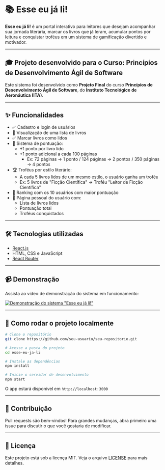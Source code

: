# 📚 Esse eu já li!

**Esse eu já li!** é um portal interativo para leitores que desejam acompanhar sua jornada literária, marcar os livros que já leram, acumular pontos por leitura e conquistar troféus em um sistema de gamificação divertido e motivador.

---

## 🎓 Projeto desenvolvido para o Curso: Princípios de Desenvolvimento Ágil de Software

Este sistema foi desenvolvido como **Projeto Final** do curso **Princípios de Desenvolvimento Ágil de Software**, do **Instituto Tecnológico de Aeronáutica (ITA)**.

---

## ✨ Funcionalidades

- ✅ Cadastro e login de usuários
- 📖 Visualização de uma lista de livros
- ✅ Marcar livros como lidos
- 🧮 Sistema de pontuação:
  - +1 ponto por livro lido
  - +1 ponto adicional a cada 100 páginas
    - Ex: 72 páginas → 1 ponto / 124 páginas → 2 pontos / 350 páginas → 4 pontos
- 🏆 Troféus por estilo literário:
  - A cada 5 livros lidos de um mesmo estilo, o usuário ganha um troféu
  - Ex: 5 livros de "Ficção Científica" → Troféu "Leitor de Ficção Científica"
- 🏅 Ranking com os 10 usuários com maior pontuação
- 👤 Página pessoal do usuário com:
  - Lista de livros lidos
  - Pontuação total
  - Troféus conquistados

---

## 🛠️ Tecnologias utilizadas

- [React.js](https://reactjs.org/)
- HTML, CSS e JavaScript
- [React Router](https://reactrouter.com/)

---

## 📹 Demonstração

Assista ao vídeo de demonstração do sistema em funcionamento:

[![Demonstração do sistema "Esse eu já li!"](https://img.youtube.com/vi/HphXHbpU-c0/maxresdefault.jpg)](https://www.youtube.com/watch?v=HphXHbpU-c0)

---

## 🚀 Como rodar o projeto localmente

```bash
# Clone o repositório
git clone https://github.com/seu-usuario/seu-repositorio.git

# Acesse a pasta do projeto
cd esse-eu-ja-li

# Instale as dependências
npm install

# Inicie o servidor de desenvolvimento
npm start
```

O app estará disponível em `http://localhost:3000`

---

## 🧠 Contribuição

Pull requests são bem-vindos! Para grandes mudanças, abra primeiro uma issue para discutir o que você gostaria de modificar.

---

## 📄 Licença

Este projeto está sob a licença MIT. Veja o arquivo [LICENSE](LICENSE) para mais detalhes.
